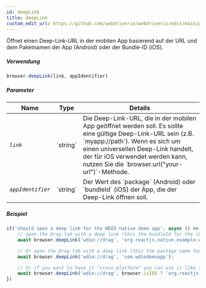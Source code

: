 ```yaml
---
id: deepLink
title: deepLink
custom_edit_url: https://github.com/webdriverio/webdriverio/edit/main/packages/webdriverio/src/commands/mobile/deepLink.ts
---
```


Öffnet einen Deep-Link-URL in der mobilen App basierend auf der URL und dem Paketnamen der App (Android) oder der Bundle-ID (iOS).

##### Verwendung

```js
browser.deepLink(link, appIdentifier)
```

##### Parameter

<table>
  <thead>
    <tr>
      <th>Name</th><th>Type</th><th>Details</th>
    </tr>
  </thead>
  <tbody>
    <tr>
      <td><code><var>link</var></code></td>
      <td>`string`</td>
      <td>Die Deep-Link-URL, die in der mobilen App geöffnet werden soll. Es sollte eine gültige Deep-Link-URL sein (z.B. `myapp://path`). Wenn es sich um einen universellen Deep-Link handelt, der für iOS verwendet werden kann, nutzen Sie die `browser.url("your-url")`-Methode.</td>
    </tr>
    <tr>
      <td><code><var>appIdentifier</var></code></td>
      <td>`string`</td>
      <td>Der Wert des `package` (Android) oder `bundleId` (iOS) der App, die der Deep-Link öffnen soll.</td>
    </tr>
  </tbody>
</table>

##### Beispiel

```js title="deeplink.js"
it('should open a deep link for the WDIO native demo app', async () => {
    // open the Drag tab with a deep link (this the bundleId for the iOS Demo App)
    await browser.deepLink('wdio://drag', 'org.reactjs.native.example.wdiodemoapp');

    // Or open the Drag tab with a deep link (this the package name for the Android Demo App)
    await browser.deepLink('wdio://drag', 'com.wdiodemoapp');

    // Or if you want to have it "cross-platform" you can use it like this
    await browser.deepLink('wdio://drag', browser.isIOS ? 'org.reactjs.native.example.wdiodemoapp' : 'com.wdiodemoapp');
})
```